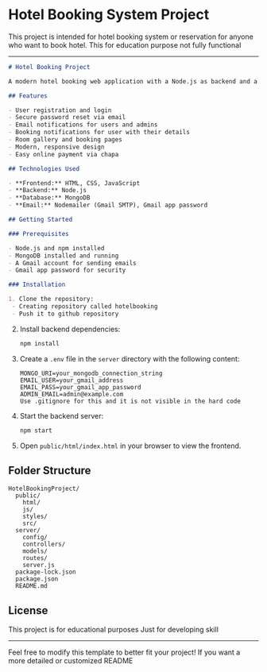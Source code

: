 ﻿# Hotel Booking System Project
This project is intended for hotel booking system or reservation for anyone who 
want to book hotel.
This for education purpose not fully functional

---

```markdown
# Hotel Booking Project

A modern hotel booking web application with a Node.js as backend and a responsive HTML/CSS/JavaScript frontend.

## Features

- User registration and login
- Secure password reset via email
- Email notifications for users and admins
- Booking notifications for user with their details
- Room gallery and booking pages
- Modern, responsive design
- Easy online payment via chapa

## Technologies Used

- **Frontend:** HTML, CSS, JavaScript
- **Backend:** Node.js
- **Database:** MongoDB
- **Email:** Nodemailer (Gmail SMTP), Gmail app password

## Getting Started

### Prerequisites

- Node.js and npm installed
- MongoDB installed and running
- A Gmail account for sending emails
- Gmail app password for security

### Installation

1. Clone the repository:
 - Creating repository called hotelbooking
 - Push it to github repository 
   ```

2. Install backend dependencies:
   ```sh
   npm install
   ```

3. Create a `.env` file in the `server` directory with the following content:
   ```
   MONGO_URI=your_mongodb_connection_string
   EMAIL_USER=your_gmail_address
   EMAIL_PASS=your_gmail_app_password
   ADMIN_EMAIL=admin@example.com
   Use .gitignore for this and it is not visible in the hard code
   ```

4. Start the backend server:
   ```sh
   npm start
   ```

5. Open `public/html/index.html` in your browser to view the frontend.

## Folder Structure

```
HotelBookingProject/
  public/
    html/
    js/
    styles/
    src/
  server/
    config/
    controllers/
    models/
    routes/
    server.js
  package-lock.json
  package.json
  README.md

```

## License

This project is for educational purposes
Just for developing skill

---

Feel free to modify this template to better fit your project! 
If you want a more detailed or customized README
